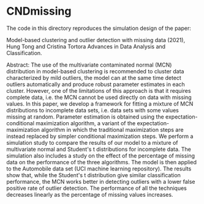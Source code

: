 # CNDmissing

The code in this directory reproduces the simulation design of the paper:

Model-based clustering and outlier detection with missing data (2021), Hung Tong and Cristina Tortora
Advances in Data Analysis and Classification.


Abstract: The use of the multivariate contaminated normal (MCN) distribution in model-based clustering is recommended to cluster data characterized by mild outliers, the model can at the same time detect outliers automatically and produce robust parameter estimates in each cluster. However, one of the limitations of this approach is that it requires complete data, i.e. the MCN cannot be used directly on data with missing values.  In this paper, we develop a framework for fitting a mixture of MCN distributions to incomplete data sets, i.e. data sets with some values missing at random. Parameter estimation is obtained using the expectation-conditional maximization algorithm, a variant of the expectation-maximization algorithm in which the traditional maximization steps are instead replaced by simpler conditional maximization steps. We perform a simulation study to compare the results of our model to a mixture of multivariate normal and Student's t distributions for incomplete data. The simulation also includes a study on the effect of the percentage of missing data on the performance of the three algorithms. The model is then applied to the Automobile data set (UCI machine learning repository). The results show that, while the Student's t distribution give similar classification performance, the MCN works better in detecting outliers with a lower false positive rate of outlier detection. The performance of all the techniques decreases linearly as the percentage of missing values increases. 
